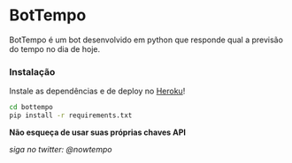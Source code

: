 # BotTempo


BotTempo é um bot desenvolvido em python que responde qual a previsão do tempo no dia de hoje.


### Instalação

Instale as dependências e de deploy no [Heroku](https://dashboard.heroku.com/)!

```sh
cd bottempo
pip install -r requirements.txt
```

**Não esqueça de usar suas próprias chaves API**

*siga no twitter: @nowtempo*
